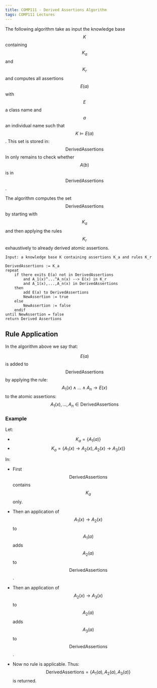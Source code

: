 ```yaml
---
title: COMP111 - Derived Assertions Algorithm
tags: COMP111 Lectures
---
```

The following algorithm take as input the knowledge base $$K$$ containing $$K_a$$ and $$K_r$$ and computes all assertions $$E(a)$$ with $$E$$ a class name and $$a$$ an individual name such that $$K\models E(a)$$. This set is stored in: $$\text{DerivedAssertions}$$ In only remains to check whether $$A(b)$$ is in $$\text{DerivedAssertions}$$. 

The algorithm computes the set $$\text{DerivedAssertions}$$ by starting with $$K_a$$ and then applying the rules $$K_r$$ exhaustively to already derived atomic assertions.

```
Input: a knowledge base K containing assertions K_a and rules K_r
	
DerivedAssertions := K_a
repeat
	if there exits E(a) not in DerivedAssertions
		and A_1(x)^...^A_n(x) --> E(x) in K_r
		and A_1(x),...,A_n(x) in DerivedAssertions
	then 
		add E(a) to DerivedAssertions
		NewAssertion := true
	else 
		NewAssertion := false
	endif
until NewAssertion = false
return Derived Assertions
```

## Rule Application
In the algorithm above we say that:

$$E(a)$$ is added to $$\text{DerivedAssertions}$$ by applying the rule:
$$A_1(x)\wedge\ldots\wedge A_n\rightarrow E(x)$$
to the atomic assertions:
$$A_1(x),\ldots,A_n\in\text{DerivedAssertions}$$

### Example
Let:

* $$K_a=\{A_1(a)\}$$
* $$K_a=\{A_1(x)\rightarrow A_2(x),A_2(x)\rightarrow A_3(x)\}$$

In:

* First $$\text{DerivedAssertions}$$ contains $$K_a$$ only.

* Then an application of $$A_1(x)\rightarrow A_2(x)$$ to $$A_1(a)$$ adds $$A_2(a)$$ to $$\text{DerivedAssertions}$$.

* Then an application of $$A_2(x)\rightarrow A_3(x)$$ to $$A_2(a)$$ adds $$A_3(a)$$ to $$\text{DerivedAssertions}$$.

* Now no rule is applicable. Thus:
$$\text{DerivedAssertions}=\{A_1(a),A_2(a),A_3(a)\}$$
is returned.